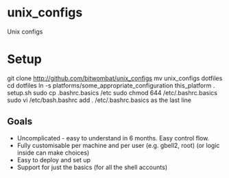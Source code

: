 unix_configs
============

Unix configs

# Setup

git clone http://github.com/bitwombat/unix_configs
mv unix_configs dotfiles
cd dotfiles
ln -s platforms/some_appropriate_configuration this_platform
. setup.sh
sudo cp .bashrc.basics /etc
sudo chmod 644 /etc/.bashrc.basics 
sudo vi /etc/bash.bashrc 
add . /etc/.bashrc.basics as the last line

## Goals

* Uncomplicated - easy to understand in 6 months.  Easy control flow.
* Fully customisable per machine and per user (e.g. gbell2, root)
  (or logic inside can make choices)
* Easy to deploy and set up
* Support for just the basics (for all the shell accounts)

